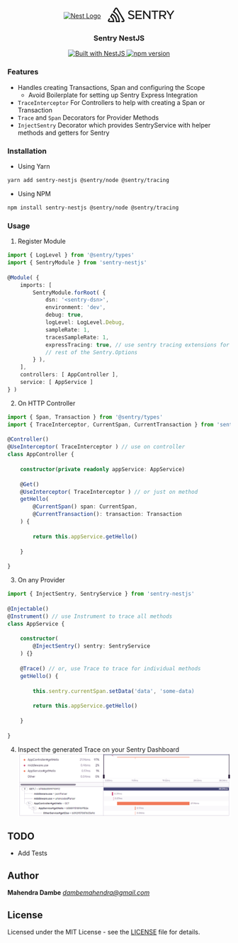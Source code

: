 <h1 align="center"></h1>

<div align="center" style="display: flex; align-items:center; justify-content:center">
  <a href="http://nestjs.com/" target="_blank" style="padding-right: 16px">
    <img src="https://nestjs.com/img/logo_text.svg" width="150" alt="Nest Logo" />
  </a>
  <a href="http://nestjs.com/" target="_blank">
    <svg xmlns="http://www.w3.org/2000/svg" width="150" viewBox="0 0 200 44" class="css-13o7eu2 e148u49z0"><path fill="currentColor" d="M124.32,28.28,109.56,9.22h-3.68V34.77h3.73V15.19l15.18,19.58h3.26V9.22h-3.73ZM87.15,23.54h13.23V20.22H87.14V12.53h14.93V9.21H83.34V34.77h18.92V31.45H87.14ZM71.59,20.3h0C66.44,19.06,65,18.08,65,15.7c0-2.14,1.89-3.59,4.71-3.59a12.06,12.06,0,0,1,7.07,2.55l2-2.83a14.1,14.1,0,0,0-9-3c-5.06,0-8.59,3-8.59,7.27,0,4.6,3,6.19,8.46,7.52C74.51,24.74,76,25.78,76,28.11s-2,3.77-5.09,3.77a12.34,12.34,0,0,1-8.3-3.26l-2.25,2.69a15.94,15.94,0,0,0,10.42,3.85c5.48,0,9-2.95,9-7.51C79.75,23.79,77.47,21.72,71.59,20.3ZM195.7,9.22l-7.69,12-7.64-12h-4.46L186,24.67V34.78h3.84V24.55L200,9.22Zm-64.63,3.46h8.37v22.1h3.84V12.68h8.37V9.22H131.08ZM169.41,24.8c3.86-1.07,6-3.77,6-7.63,0-4.91-3.59-8-9.38-8H154.67V34.76h3.8V25.58h6.45l6.48,9.2h4.44l-7-9.82Zm-10.95-2.5V12.6h7.17c3.74,0,5.88,1.77,5.88,4.84s-2.29,4.86-5.84,4.86Z M29,2.26a4.67,4.67,0,0,0-8,0L14.42,13.53A32.21,32.21,0,0,1,32.17,40.19H27.55A27.68,27.68,0,0,0,12.09,17.47L6,28a15.92,15.92,0,0,1,9.23,12.17H4.62A.76.76,0,0,1,4,39.06l2.94-5a10.74,10.74,0,0,0-3.36-1.9l-2.91,5a4.54,4.54,0,0,0,1.69,6.24A4.66,4.66,0,0,0,4.62,44H19.15a19.4,19.4,0,0,0-8-17.31l2.31-4A23.87,23.87,0,0,1,23.76,44H36.07a35.88,35.88,0,0,0-16.41-31.8l4.67-8a.77.77,0,0,1,1.05-.27c.53.29,20.29,34.77,20.66,35.17a.76.76,0,0,1-.68,1.13H40.6q.09,1.91,0,3.81h4.78A4.59,4.59,0,0,0,50,39.43a4.49,4.49,0,0,0-.62-2.28Z"></path></svg>
  </a>
</div>

<h3 align="center">Sentry NestJS</h3>

<div align="center">
  <a href="https://nestjs.com" target="_blank">
    <img src="https://img.shields.io/badge/built%20with-NestJs-red.svg" alt="Built with NestJS">
  </a>
  <a href="https://badge.fury.io/js/sentry-nestjs">
      <img src="https://badge.fury.io/js/sentry-nestjs.svg" alt="npm version" height="18">
  </a>
</div>

### Features
- Handles creating Transactions, Span and configuring the Scope
    - Avoid Boilerplate for setting up Sentry Express Integration
- `TraceInterceptor` For Controllers to help with creating a Span or Transaction
- `Trace` and `Span` Decorators for Provider Methods
- `InjectSentry` Decorator which provides SentryService with helper methods and getters for Sentry


### Installation
- Using Yarn
```bash
yarn add sentry-nestjs @sentry/node @sentry/tracing
```
- Using NPM
```bash
npm install sentry-nestjs @sentry/node @sentry/tracing
```

### Usage

 1. Register Module
```typescript
import { LogLevel } from '@sentry/types'
import { SentryModule } from 'sentry-nestjs'

@Module( {
    imports: [
        SentryModule.forRoot( {
            dsn: '<sentry-dsn>',
            environment: 'dev',
            debug: true,
            logLevel: LogLevel.Debug,
            sampleRate: 1,
            tracesSampleRate: 1,
            expressTracing: true, // use sentry tracing extensions for express
            // rest of the Sentry.Options
        } ),
    ],
    controllers: [ AppController ],
    service: [ AppService ]
} )

```
2. On HTTP Controller
```typescript
import { Span, Transaction } from '@sentry/types'
import { TraceInterceptor, CurrentSpan, CurrentTransaction } from 'sentry-nestjs'

@Controller()
@UseInterceptor( TraceInterceptor ) // use on controller
class AppController {

    constructor(private readonly appService: AppService)

    @Get()
    @UseInterceptor( TraceInterceptor ) // or just on method
    getHello(
        @CurrentSpan() span: CurrentSpan,
        @CurrentTransaction(): transaction: Transaction
    ) {

        return this.appService.getHello()

    }

}

```
3. On any Provider
```typescript
import { InjectSentry, SentryService } from 'sentry-nestjs'

@Injectable()
@Instrument() // use Instrument to trace all methods
class AppService {

    constructor(
        @InjectSentry() sentry: SentryService
    ) {}

    @Trace() // or, use Trace to trace for individual methods
    getHello() {

        this.sentry.currentSpan.setData('data', 'some-data)

        return this.appService.getHello()

    }

}

```

4. Inspect the generated Trace on your Sentry Dashboard
![Trace on Sentry](/.images/trace.png)

## TODO
- Add Tests

## Author

**Mahendra Dambe** *dambemahendra@gmail.com*

## License

Licensed under the MIT License - see the [LICENSE](LICENSE) file for details.
